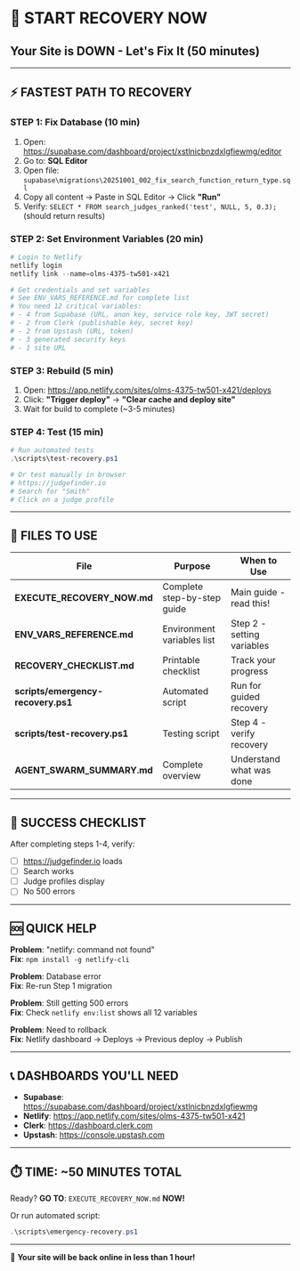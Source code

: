 # 🚀 START RECOVERY NOW

## Your Site is DOWN - Let's Fix It (50 minutes)

---

## ⚡ FASTEST PATH TO RECOVERY

### STEP 1: Fix Database (10 min)

1. Open: https://supabase.com/dashboard/project/xstlnicbnzdxlgfiewmg/editor
2. Go to: **SQL Editor**
3. Open file: `supabase\migrations\20251001_002_fix_search_function_return_type.sql`
4. Copy all content → Paste in SQL Editor → Click **"Run"**
5. Verify: `SELECT * FROM search_judges_ranked('test', NULL, 5, 0.3);` (should return results)

### STEP 2: Set Environment Variables (20 min)

```powershell
# Login to Netlify
netlify login
netlify link --name=olms-4375-tw501-x421

# Get credentials and set variables
# See ENV_VARS_REFERENCE.md for complete list
# You need 12 critical variables:
# - 4 from Supabase (URL, anon key, service role key, JWT secret)
# - 2 from Clerk (publishable key, secret key)
# - 2 from Upstash (URL, token)
# - 3 generated security keys
# - 1 site URL
```

### STEP 3: Rebuild (5 min)

1. Open: https://app.netlify.com/sites/olms-4375-tw501-x421/deploys
2. Click: **"Trigger deploy"** → **"Clear cache and deploy site"**
3. Wait for build to complete (~3-5 minutes)

### STEP 4: Test (15 min)

```powershell
# Run automated tests
.\scripts\test-recovery.ps1

# Or test manually in browser
# https://judgefinder.io
# Search for "Smith"
# Click on a judge profile
```

---

## 📁 FILES TO USE

| File                               | Purpose                     | When to Use                |
| ---------------------------------- | --------------------------- | -------------------------- |
| **EXECUTE_RECOVERY_NOW.md**        | Complete step-by-step guide | Main guide - read this!    |
| **ENV_VARS_REFERENCE.md**          | Environment variables list  | Step 2 - setting variables |
| **RECOVERY_CHECKLIST.md**          | Printable checklist         | Track your progress        |
| **scripts/emergency-recovery.ps1** | Automated script            | Run for guided recovery    |
| **scripts/test-recovery.ps1**      | Testing script              | Step 4 - verify recovery   |
| **AGENT_SWARM_SUMMARY.md**         | Complete overview           | Understand what was done   |

---

## 🎯 SUCCESS CHECKLIST

After completing steps 1-4, verify:

- [ ] https://judgefinder.io loads
- [ ] Search works
- [ ] Judge profiles display
- [ ] No 500 errors

---

## 🆘 QUICK HELP

**Problem**: "netlify: command not found"  
**Fix**: `npm install -g netlify-cli`

**Problem**: Database error  
**Fix**: Re-run Step 1 migration

**Problem**: Still getting 500 errors  
**Fix**: Check `netlify env:list` shows all 12 variables

**Problem**: Need to rollback  
**Fix**: Netlify dashboard → Deploys → Previous deploy → Publish

---

## 📞 DASHBOARDS YOU'LL NEED

- **Supabase**: https://supabase.com/dashboard/project/xstlnicbnzdxlgfiewmg
- **Netlify**: https://app.netlify.com/sites/olms-4375-tw501-x421
- **Clerk**: https://dashboard.clerk.com
- **Upstash**: https://console.upstash.com

---

## ⏱️ TIME: ~50 MINUTES TOTAL

Ready? **GO TO**: `EXECUTE_RECOVERY_NOW.md` **NOW!**

Or run automated script:

```powershell
.\scripts\emergency-recovery.ps1
```

---

🚨 **Your site will be back online in less than 1 hour!**
